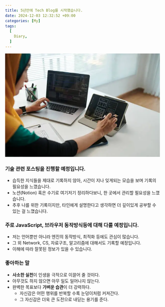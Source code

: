 ```yaml
---
title: 5년만에 Tech Blog를 시작했습니다.
date: 2024-12-03 12:32:52 +09:00
categories: [My]
tags:
  [
    Diary,
  ]
---
```

![first](/assets/img/posts/2024-12-03-TechBlog(1).png)
### 기술 관련 포스팅을 진행할 예정입니다.
- 습득한 지식들을 제대로 기록하지 않아, 시간이 지나 잊게되는 모습을 보며 기록의 필요성을 느꼈습니다.
- 노션(Notion) 혹은 수기로 여기저기 정리하다보니, 한 곳에서 관리할 필요성을 느꼈습니다.
- 추후 나를 위한 기록이지만, 타인에게 설명한다고 생각하면 더 깊이있게 공부할 수 있는 걸 느꼈습니다.

### 주로 JavaScript, 브라우저 동작방식등에 대해 다룰 예정입니다.
- 저는 언어뿐만 아니라 엔진의 동작방식, 최적화 등에도 관심이 많습니다.
- 그 외 Network, CS, 자료구조, 알고리즘에 대해서도 기록할 예정입니다.
- 이해에 따라 잘못된 정보가 있을 수 있습니다. 

### 좋아하는 말
- **사소한 실천**이 인생을 극적으로 이끌어 줄 것이다. 
- 아무것도 하지 않으면 아무 일도 일어나지 않는다. 
- 완벽한 목표보다 **가벼운 습관**이 더 강력하다.
  - 자신감은 어떤 행위를 반복할 수록 눈덩이처럼 커져간다.
  - 그 자신감은 더욱 큰 도전으로 내딛는 용기를 준다.
